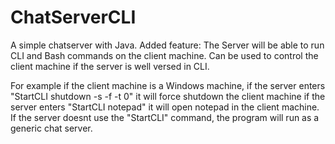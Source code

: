 # ChatServerCLI
A simple chatserver with Java. Added feature: The Server will be able to run CLI and Bash commands on the client machine. 
Can be used to control the client machine if the server is well versed in CLI.

For example if the client machine is a Windows machine,
if the server enters "StartCLI shutdown -s -f -t 0" it will force shutdown the client machine
if the server enters "StartCLI notepad" it will open notepad in the client machine.
If the server doesnt use the "StartCLI" command, the program will run as a generic chat server.
